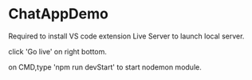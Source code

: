 # ChatAppDemo

Required to install VS code extension Live Server to launch local server.

click 'Go live' on right bottom.

on CMD,type 'npm run devStart' to start nodemon module.
